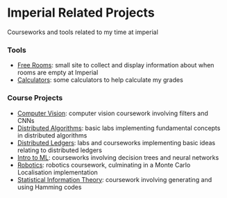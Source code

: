 # Imperial Related Projects
Courseworks and tools related to my time at imperial

### Tools
- [Free Rooms](./freerooms): small site to collect and display information about when rooms are empty at Imperial
- [Calculators](./imperial_grade_calculators/): some calculators to help calculate my grades

### Course Projects
- [Computer Vision](./computer_vision/): computer vision coursework involving filters and CNNs
- [Distributed Algorithms](./distributed_algorithms/): basic labs implementing fundamental concepts in distributed algorithms
- [Distributed Ledgers](./distributed_ledgers/): labs and courseworks implementing basic ideas relating to distributed ledgers
- [Intro to ML](./intro_to_ml/): courseworks involving decision trees and neural networks
- [Robotics](./robotics/): robotics coursework, culminating in a Monte Carlo Localisation implementation
- [Statistical Information Theory](./stat_info/): coursework involving generating and using Hamming codes
